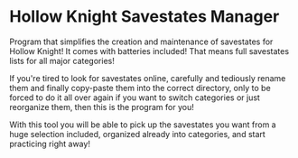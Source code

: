 # Hollow Knight Savestates Manager
Program that simplifies the creation and maintenance of savestates for Hollow Knight!
It comes with batteries included! That means full savestates lists for all major categories!

If you're tired to look for savestates online, carefully and tediously rename them and finally copy-paste them into the correct directory,
only to be forced to do it all over again if you want to switch categories or just reorganize them, then this is the program for you!

With this tool you will be able to pick up the savestates you want from a huge selection included, organized already into categories, and start practicing right away!
